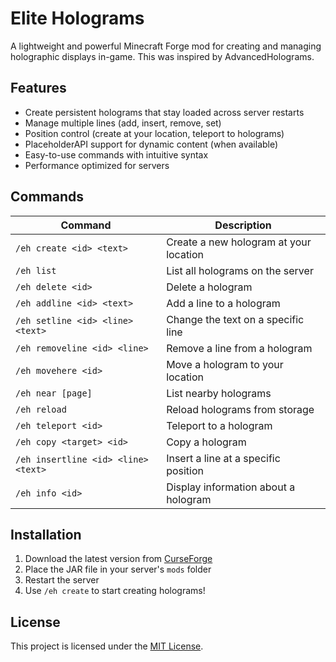 # Elite Holograms

A lightweight and powerful Minecraft Forge mod for creating and managing holographic displays in-game. This was inspired by AdvancedHolograms.


## Features

- Create persistent holograms that stay loaded across server restarts
- Manage multiple lines (add, insert, remove, set)
- Position control (create at your location, teleport to holograms)
- PlaceholderAPI support for dynamic content (when available)
- Easy-to-use commands with intuitive syntax
- Performance optimized for servers

## Commands

| Command | Description |
|---------|-------------|
| `/eh create <id> <text>` | Create a new hologram at your location |
| `/eh list` | List all holograms on the server |
| `/eh delete <id>` | Delete a hologram |
| `/eh addline <id> <text>` | Add a line to a hologram |
| `/eh setline <id> <line> <text>` | Change the text on a specific line |
| `/eh removeline <id> <line>` | Remove a line from a hologram |
| `/eh movehere <id>` | Move a hologram to your location |
| `/eh near [page]` | List nearby holograms |
| `/eh reload` | Reload holograms from storage |
| `/eh teleport <id>` | Teleport to a hologram |
| `/eh copy <target> <id>` | Copy a hologram |
| `/eh insertline <id> <line> <text>` | Insert a line at a specific position |
| `/eh info <id>` | Display information about a hologram |

## Installation

1. Download the latest version from [CurseForge](https://authors.curseforge.com/#/projects/1245528/)
2. Place the JAR file in your server's `mods` folder
3. Restart the server
4. Use `/eh create` to start creating holograms!

## License

This project is licensed under the [MIT License](LICENSE).

